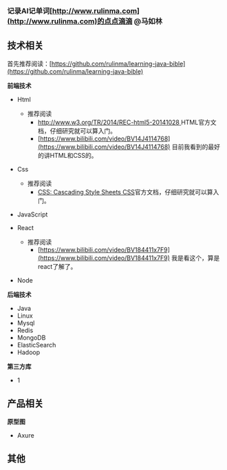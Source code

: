 ### 记录AI记单词[http://www.rulinma.com](http://www.rulinma.com)的点点滴滴 @马如林 


## 技术相关

首先推荐阅读：[https://github.com/rulinma/learning-java-bible](https://github.com/rulinma/learning-java-bible)

**前端技术**

* 	Html
	*  	推荐阅读
		*  [http://www.w3.org/TR/2014/REC-html5-20141028 ](http://www.w3.org/TR/2014/REC-html5-20141028 )HTML官方文档，仔细研究就可以算入门。
		*  [https://www.bilibili.com/video/BV14J4114768](https://www.bilibili.com/video/BV14J4114768) 目前我看到的最好的讲HTML和CSS的。
* 	Css
	*  推荐阅读
		*  [CSS: Cascading Style Sheets CSS](https://www.w3.org/TR/2011/REC-CSS2-20110607)官方文档，仔细研究就可以算入门。	
* 	JavaScript

*  React
	*  推荐阅读
		* [https://www.bilibili.com/video/BV184411x7F9](https://www.bilibili.com/video/BV184411x7F9) 我是看这个，算是react了解了。

*  Node

**后端技术**

* Java
* Linux
* Mysql
* Redis
* MongoDB
* ElasticSearch
* Hadoop

**第三方库**

* 1

## 产品相关

**原型图**

* Axure

## 其他
